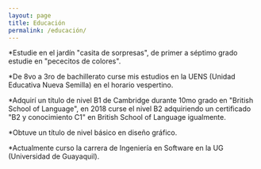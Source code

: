 ```yaml
---
layout: page
title: Educación
permalink: /educación/
---
```


*Estudie en el jardín "casita de sorpresas", de primer a séptimo grado estudie en "pececitos de colores".

*De 8vo a 3ro de bachillerato curse mis estudios en la UENS (Unidad Educativa Nueva Semilla) en el horario vespertino.

*Adquirí un título de nivel B1 de Cambridge durante 10mo grado en "British School of Language", en 2018 curse el nivel B2 adquiriendo un certificado "B2 y conocimiento C1" en British School of Language igualmente.

*Obtuve un título de nivel básico en diseño gráfico.

*Actualmente curso la carrera de Ingeniería en Software en la UG (Universidad de Guayaquil).
